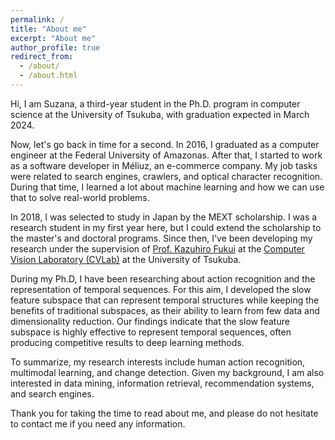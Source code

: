 ```yaml
---
permalink: /
title: "About me"
excerpt: "About me"
author_profile: true
redirect_from: 
  - /about/
  - /about.html
---
```

Hi, I am Suzana, a third-year student in the Ph.D. program in computer science at the University of Tsukuba, with graduation expected in March 2024.

Now, let's go back in time for a second. In 2016, I graduated as a computer engineer at the Federal University of Amazonas. After that, I started to work as a software developer in Méliuz, an e-commerce company. My job tasks were related to search engines, crawlers, and optical character recognition. During that time, I learned a lot about machine learning and how we can use that to solve real-world problems.

In 2018, I was selected to study in Japan by the MEXT scholarship. I was a research student in my first year here, but I could extend the scholarship to the master's and doctoral programs. Since then, I've been developing my research under the supervision of [Prof. Kazuhiro Fukui](http://www.cvlab.cs.tsukuba.ac.jp/~kfukui/english/indexE.html) at the [Computer Vision Laboratory (CVLab)](https://en.home.cvlab.cs.tsukuba.ac.jp/home) at the University of Tsukuba. 


During my Ph.D, I have been researching about action recognition and the representation of temporal sequences. For this aim, I developed the slow feature subspace that can represent temporal structures while keeping the benefits of traditional subspaces, as their ability to learn from few data and dimensionality reduction. Our findings indicate that the slow feature subspace is highly effective to represent temporal sequences, often producing competitive results to deep learning methods.

To summarize, my research interests include human action recognition, multimodal learning, and change detection. Given my background, I am also interested in data mining, information retrieval, recommendation systems, and search engines.

Thank you for taking the time to read about me, and please do not hesitate to contact me if you need any information.